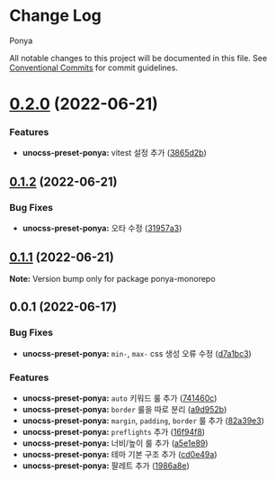 # Change Log
Ponya

All notable changes to this project will be documented in this file.
See [Conventional Commits](https://conventionalcommits.org) for commit guidelines.

# [0.2.0](https://github.com/dungsil/ponya/compare/v0.1.2...v0.2.0) (2022-06-21)

### Features

* **unocss-preset-ponya:** vitest 설정 추가 ([3865d2b](https://github.com/dungsil/ponya/commit/3865d2b52fa1dd145bc08abd03e261767f58ee6f))

## [0.1.2](https://github.com/dungsil/ponya/compare/v0.1.1...v0.1.2) (2022-06-21)

### Bug Fixes

* **unocss-preset-ponya:** 오타 수정 ([31957a3](https://github.com/dungsil/ponya/commit/31957a3632d7fc60286c67fdc76231f6913eb6e0))

## [0.1.1](https://github.com/dungsil/ponya/compare/v0.1.0...v0.1.1) (2022-06-21)

**Note:** Version bump only for package ponya-monorepo

## 0.0.1 (2022-06-17)

### Bug Fixes

* **unocss-preset-ponya:** `min-`, `max-` css 생성 오류 수정 ([d7a1bc3](https://github.com/dungsil/ponya/commit/d7a1bc3560ec3a197475e0c9dd6c5ec573f805fb))

### Features

* **unocss-preset-ponya:** `auto` 키워드 룰 추가 ([741460c](https://github.com/dungsil/ponya/commit/741460c34cb227a2997275ba5173b3a3160d7455))
* **unocss-preset-ponya:** `border` 룰을 따로 분리 ([a9d952b](https://github.com/dungsil/ponya/commit/a9d952b49816a27d32b0b2b98eceeafccecfbf49))
* **unocss-preset-ponya:** `margin`, `padding`, `border` 룰 추가 ([82a39e3](https://github.com/dungsil/ponya/commit/82a39e312d887d0140ddf7d8c3b8604da1fba28e))
* **unocss-preset-ponya:** `preflights` 추가 ([16f94f8](https://github.com/dungsil/ponya/commit/16f94f858fa0ca873d7cf9273e2257a4789768ff))
* **unocss-preset-ponya:** 너비/높이 룰 추가 ([a5e1e89](https://github.com/dungsil/ponya/commit/a5e1e8958875a68b6a409ddb128dd06e481912cc))
* **unocss-preset-ponya:** 테마 기본 구조 추가 ([cd0e49a](https://github.com/dungsil/ponya/commit/cd0e49aa7018e0800c06f020d50aa4aaaf81b064))
* **unocss-preset-ponya:** 팔레트 추가 ([1986a8e](https://github.com/dungsil/ponya/commit/1986a8e0759c7131bd599dc1e96f02ea2b10199e))
